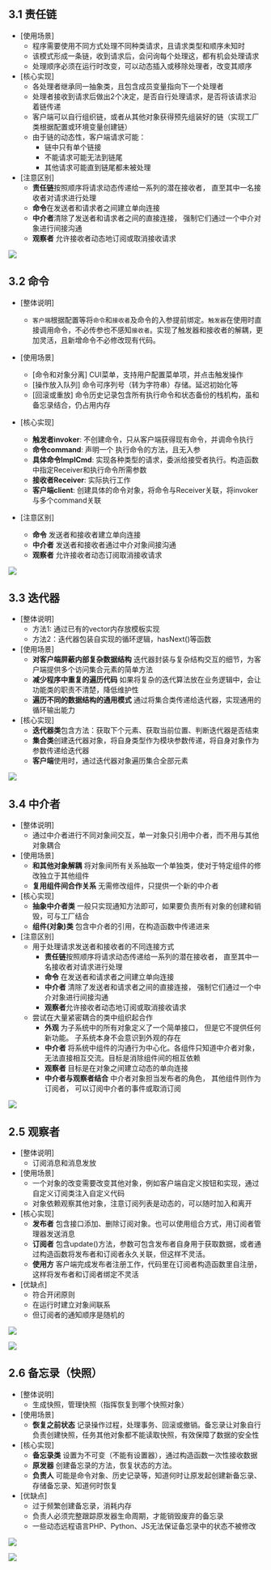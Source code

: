 <!--
 * @Descripttion: 
 * @version: 
 * @Author: danae
 * @Date: 2022-07-20 17:30:06
 * @LastEditors: danae
 * @LastEditTime: 2022-07-22 17:54:56
-->
## 3.1 责任链
- [使用场景]
    - 程序需要使用不同方式处理不同种类请求，且请求类型和顺序未知时
    - 该模式形成一条链，收到请求后，会问询每个处理这，都有机会处理请求
    - 处理顺序必须在运行时改变，可以动态插入或移除处理者，改变其顺序
- [核心实现] 
    - 各处理者继承同一抽象类，且包含成员变量指向下一个处理者
    - 处理者接收到请求后做出2个决定，是否自行处理请求，是否将该请求沿着链传递
    - 客户端可以自行组织链，或者从其他对象获得预先组装好的链（实现工厂类根据配置或环境变量创建链）
    - 由于链的动态性，客户端请求可能：
        - 链中只有单个链接
        - 不能请求可能无法到链尾
        - 其他请求可能直到链尾都未被处理
- [注意区别]
    - **责任链**按照顺序将请求动态传递给一系列的潜在接收者， 直至其中一名接收者对请求进行处理
    - **命令**在发送者和请求者之间建立单向连接
    - **中介者**清除了发送者和请求者之间的直接连接， 强制它们通过一个中介对象进行间接沟通
    - **观察者** 允许接收者动态地订阅或取消接收请求

![](../img/behavior/chain.png)


## 3.2 命令
- [整体说明]
   - `客户端`根据配置等将`命令`和`接收者`及命令的入参提前绑定。`触发器`在使用时直接调用命令，不必传参也不感知`接收者`。实现了触发器和接收者的解耦，更加灵活，且新增命令不必修改现有代码。
- [使用场景]
   - [命令和对象分离] CUI菜单，支持用户配置菜单项，并点击触发操作
   - [操作放入队列] 命令可序列号（转为字符串）存储。延迟初始化等
   - [回滚或重放] 命令历史记录包含所有执行命令和状态备份的栈机构，虽和备忘录结合，仍占用内存

- [核心实现]
    - **触发者invoker**: 不创建命令，只从客户端获得现有命令，并调命令执行
    - **命令command**: 声明一个 执行命令的方法，且无入参
    - **具体命令ImplCmd**: 实现各种类型的请求，委派给接受者执行。构造函数中指定Receiver和执行命令所需参数
    - **接收者Receiver**: 实际执行工作
    - **客户端client**: 创建具体的命令对象，将命令与Receiver关联，将invoker与多个command关联

- [注意区别]
   - **命令** 发送者和接收者建立单向连接
   - **中介者** 发送者和接收者通过中介对象间接沟通
   - **观察者** 允许接收者动态订阅取消接收请求

![](../img/behavior/cmd.png)

## 3.3 迭代器
- [整体说明]
    - 方法1: 通过已有的vector内存放模板实现
    - 方法2：迭代器包装自实现的循环逻辑，hasNext()等函数
- [使用场景]
    - **对客户端屏蔽内部复杂数据结构** 迭代器封装与复杂结构交互的细节，为客户端提供多个访问集合元素的简单方法
    - **减少程序中重复的遍历代码** 如果将复杂的迭代算法放在业务逻辑中，会让功能类的职责不清楚，降低维护性
    - **遍历不同的数据结构的通用模式** 通过将集合类传递给迭代器，实现通用的循环输出能力
- [核心实现]
    - **迭代器类**包含方法：获取下个元素、获取当前位置、判断迭代器是否结束
    - **集合类**创建迭代器对象，将自身类型作为模块参数传递，将自身对象作为参数传递给迭代器
    - **客户端**使用时，通过迭代器对象遍历集合全部元素

![](../img/behavior/iterator.png)


## 3.4 中介者
- [整体说明]
    - 通过中介者进行不同对象间交互，单一对象只引用中介者，而不用与其他对象耦合
- [使用场景]
    - **和其他对象解耦** 将对象间所有关系抽取一个单独类，使对于特定组件的修改独立于其他组件
    - **复用组件间合作关系** 无需修改组件，只提供一个新的中介者
- [核心实现]
    - **抽象中介者类** 一般只实现通知方法即可，如果要负责所有对象的创建和销毁，可与工厂结合
    - **组件(对象)类** 包含中介者的引用，在构造函数中传递进来
- [注意区别]
    - 用于处理请求发送者和接收者的不同连接方式
        - **责任链**按照顺序将请求动态传递给一系列的潜在接收者， 直至其中一名接收者对请求进行处理
        - **命令** 在发送者和请求者之间建立单向连接
        - **中介者** 清除了发送者和请求者之间的直接连接， 强制它们通过一个中介对象进行间接沟通
        - **观察者**允许接收者动态地订阅或取消接收请求
    - 尝试在大量紧密耦合的类中组织起合作
        - **外观** 为子系统中的所有对象定义了一个简单接口， 但是它不提供任何新功能。 子系统本身不会意识到外观的存在
        - **中介者** 将系统中组件的沟通行为中心化。各组件只知道中介者对象， 无法直接相互交流。目标是消除组件间的相互依赖
        - **观察者** 目标是在对象之间建立动态的单向连接
        - **中介者与观察者结合** 中介者对象担当发布者的角色， 其他组件则作为订阅者， 可以订阅中介者的事件或取消订阅

![](../img/behavior/mediator.png)


## 2.5 观察者
- [整体说明]
  - 订阅消息和消息发放
- [使用场景]
  - 一个对象的改变需要改变其他对象，例如客户端自定义按钮和实现，通过自定义订阅类注入自定义代码
  - 对象依赖观察其他对象，注意订阅列表是动态的，可以随时加入和离开
- [核心实现]
  - **发布者** 包含接口添加、删除订阅对象。也可以使用组合方式，用订阅者管理器发送消息
  - **订阅者** 包含update()方法，参数可包含发布者自身用于获取数据，或者通过构造函数将发布者和订阅者永久关联，但这样不灵活。
  - **使用方** 客户端完成发布者注册工作，代码里在订阅者构造函数里自注册，这样将发布者和订阅者绑定不灵活
- [优缺点]
  - 符合开闭原则
  - 在运行时建立对象间联系
  - 但订阅者的通知顺序是随机的
  
![](../img/behavior/observer.png)

![](../img/behavior/observer_time.png)

## 2.6 备忘录（快照）
- [整体说明]
  - 生成快照，管理快照（指挥恢复到哪个快照对象）
- [使用场景]
  - **恢复之前状态** 记录操作过程，处理事务、回滚或撤销。备忘录让对象自行负责创建快照，任务其他对象都不能读取快照，有效保障了数据的安全性
- [核心实现]
  - **备忘录类** 设置为不可变（不能有设置器），通过构造函数一次性接收数据
  - **原发器** 创建备忘录的方法，恢复状态的方法。
  - **负责人** 可能是命令对象、历史记录等，知道何时让原发起创建新备忘录、存储备忘录、知道何时恢复
- [优缺点]
  - 过于频繁创建备忘录，消耗内存
  - 负责人必须完整跟踪原发器生命周期，才能销毁废弃的备忘录
  - 一些动态远程语言PHP、Python、JS无法保证备忘录中的状态不被修改

![](../img/behavior/observer.png)

![](../img/behavior/observer_time.png)
